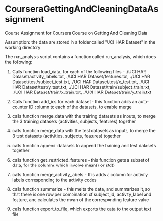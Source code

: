 CourseraGettingAndCleaningDataAssignment
========================================

Course Assignment for Coursera Course on Getting And Cleaning Data

Assumption: the data are stored in a folder called "UCI HAR Dataset" in the working directory

The run_analysis script contains a function called run_analysis, which does the following:

1. Calls function load_data, for each of the following files - 
./UCI HAR Dataset/activity_labels.txt, 
./UCI HAR Dataset/features.txt,
./UCI HAR Dataset/test/subject_test.txt,
./UCI HAR Dataset/test/x_test.txt,
./UCI HAR Dataset/test/y_test.txt,
./UCI HAR Dataset/train/subject_train.txt,
./UCI HAR Dataset/train/x_train.txt,
./UCI HAR Dataset/train/y_train.txt

2. Calls function add_ids for each dataset - this function adds an auto-counter ID column to each of the datasets, to enable merge

3. calls function merge_data with the training datasets as inputs, to merge the 3 training datasets (activities, subjects, features) together

4. calls function merge_data with the test datasets as inputs, to merge the 3 test datasets (activities, subjects, features) together

5. calls function append_datasets to append the training and test datasets together

6. calls function get_restricted_features - this function gets a subset of data, for the columns which involve mean() or std()

7. calls function merge_activity_labels - this adds a column for activity labels corresponding to the activity codes

8. calls function summarize - this melts the data, and summarizes it, so that there is one row per combination of subject_id, activity_label and feature, and calculates the mean of the corresponding feature value

9. calls function export_to_file, which exports the data to the output text file